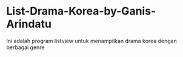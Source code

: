 # List-Drama-Korea-by-Ganis-Arindatu
Ini adalah program listview untuk menampilkan drama korea dengan berbagai genre
